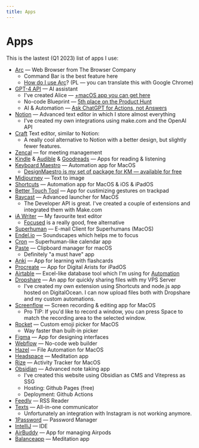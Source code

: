 ```yaml
---
title: Apps
---
```


# Apps

This is the lastest (Q1 2023) list of apps I use:

- [Arc](https://arc.net/) — Web Browser from The Browser Company
	- Command Bar is the best feature here
	- [How do I use Arc](https://community.ahoy.so/c/kawka-i-herbatka/arc-przegladarka-perfekcyjna-d569e245-0e8b-422f-bdfc-d1a5282802d4)? (PL — you can translate this with Google Chrome)
- [GPT-4 API](beta.openai.com) — AI assistant
	- I've created Alice — [+macOS app you can get here](https://getmonday.app)
	- No-code Blueprint — [5th place on the Product Hunt](https://www.producthunt.com/posts/no-code-ai-avatar-blueprint)
	- AI & Automation — [Ask ChatGPT for Actions, not Answers](https://medium.com/@overment/i-asked-chatgpt-for-actions-not-answers-9b039b76685)
- [Notion](https://www.notion.so/) — Advanced text editor in which I store almost everything
	- I've created my own integrations using make.com and the OpenAI API
- [Craft](https://craft.do/) Text editor, similar to Notion:
	- A really cool alternative to Notion with a better design, but slightly fewer features.
- [Zencal](https://zencal.io/) — for meeting management
- [Kindle](https://apps.apple.com/pl/app/amazon-kindle/id302584613?l=pl) & [Audible](https://audible.com/) & [Goodreads](https://www.goodreads.com/user/show/91387486-adam-gospodarczyk) — Apps for reading & listening
- [Keyboard Maestro](https://www.keyboardmaestro.com/main/) — Automation app for MacOS
	- [DesignMaestro is my set of package for KM — available for free](https://www.designmaestro.io)
- [Midjourney](https://midjourney.com/) — Text to image
- [Shortcuts](https://apps.apple.com/us/app/shortcuts/id915249334) — Automation app for MacOS & iOS & iPadOS
- [Better Touch Tool](https://folivora.ai/) — App for custimizing gestures on trackpad
- [Raycast](https://www.raycast.com/) — Advanced launcher for MacOS
	- The Developer API is great. I've created a couple of extensions and integrated them with Make.com
- [iA Writer](ia.net) — My favourite text editor
	- [Focused](https://apps.apple.com/us/app/focused-minimal-markdown-app/id899966452?mt=12) is a really good, free alternative
- [Superhuman](https://superhuman.com/) — E-mail Client for Superhumans (MacOS)
- [Endel.io](https://endel.io/) — Soundscapes which helps me to focus
- [Cron](https://cron.com/) — Superhuman-like calendar app
- [Paste](https://setapp.com/apps/paste) — Clipboard manager for macOS
	- Definitely "a must have" app
- [Anki](https://ankiweb.net/) — App for learning with flashcards
- [Procreate](https://apps.apple.com/us/app/procreate/id425073498) — App for Digital Arists for iPadOS
- [Airtable](https://airtable.com/) — Excel-like database tool which I'm using for [Automation](Automation.md)
- [Dropshare](https://dropshare.app/) — An app for quickly sharing files with my VPS Server
	- I've created my own extension using Shortcuts and node.js app hosted on DigitalOcean. I can now upload files both with Dropshare and my custom automations.
- [Screenflow](http://www.telestream.net/screenflow/overview.htm) — Screen recording & editing app for MacOS
	- Pro TIP: If you'd like to record a window, you can press Space to match the recording area to the selected window.
- [Rocket](https://matthewpalmer.net/rocket/) — Custom emoji picker for MacOS
	- Way faster than built-in picker
- [Figma](https://figma.com/) — App for designing interfaces
- [Webflow](https://webflow.com/) — No-code web builder
- [Hazel](https://www.noodlesoft.com/) — File Automation for MacOS
- [Headspace](https://headspace.com/) — Meditation app
- [Rize](https://rize.io/) — Activity Tracker for MacOS
- [Obsidian](https://obsidian.md) — Advanced note taking app
	- I've created this website using Obsidian as CMS and Vitepress as SSG
	- Hosting: Github Pages (free)
	- Deployment: Github Actions
- [Feedly](https://feedly.com/) — RSS Reader
- [Texts](https://texts.com/) — All-in-one communicator
	- Unfortunately an integration with Instagram is not working anymore. 
- [1Password](https://1password.com/) — Password Manager
- [IntelliJ](https://www.jetbrains.com/idea/) — IDE
- [AirBuddy](https://v2.airbuddy.app/) — App for managing Airpods
- [Balanceapp](https://www.balanceapp.com/) — Meditation app